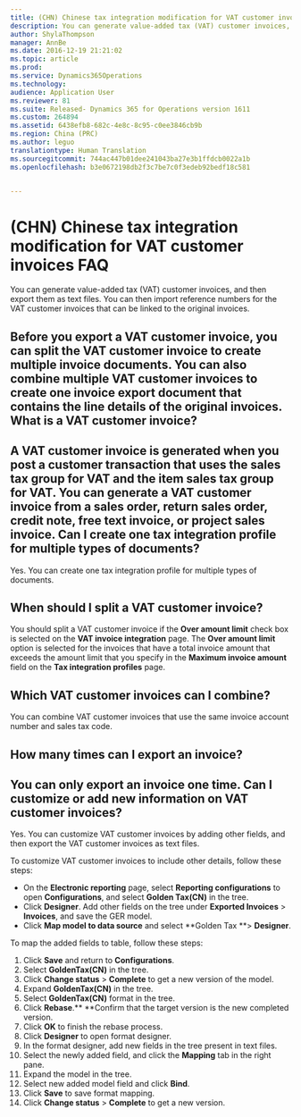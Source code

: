 ```yaml
---
title: (CHN) Chinese tax integration modification for VAT customer invoices FAQ | Microsoft Docs
description: You can generate value-added tax (VAT) customer invoices, and then export them as text files. You can then import reference numbers for the VAT customer invoices that can be linked to the original invoices.
author: ShylaThompson
manager: AnnBe
ms.date: 2016-12-19 21:21:02
ms.topic: article
ms.prod: 
ms.service: Dynamics365Operations
ms.technology: 
audience: Application User
ms.reviewer: 81
ms.suite: Released- Dynamics 365 for Operations version 1611
ms.custom: 264894
ms.assetid: 6438efb8-682c-4e8c-8c95-c0ee3846cb9b
ms.region: China (PRC)
ms.author: leguo
translationtype: Human Translation
ms.sourcegitcommit: 744ac447b01dee241043ba27e3b1ffdcb0022a1b
ms.openlocfilehash: b3e0672198db2f3c7be7c0f3edeb92bedf18c581


---
```


# <a name="chn-chinese-tax-integration-modification-for-vat-customer-invoices-faq"></a>(CHN) Chinese tax integration modification for VAT customer invoices FAQ

You can generate value-added tax (VAT) customer invoices, and then export them as text files. You can then import reference numbers for the VAT customer invoices that can be linked to the original invoices.

Before you export a VAT customer invoice, you can split the VAT customer invoice to create multiple invoice documents. You can also combine multiple VAT customer invoices to create one invoice export document that contains the line details of the original invoices.
What is a VAT customer invoice?
-------------------------------

A VAT customer invoice is generated when you post a customer transaction that uses the sales tax group for VAT and the item sales tax group for VAT. You can generate a VAT customer invoice from a sales order, return sales order, credit note, free text invoice, or project sales invoice.
Can I create one tax integration profile for multiple types of documents?
-------------------------------------------------------------------------

Yes. You can create one tax integration profile for multiple types of documents.

## <a name="when-should-i-split-a-vat-customer-invoice"></a>When should I split a VAT customer invoice?
You should split a VAT customer invoice if the **Over amount limit** check box is selected on the **VAT invoice integration** page. The **Over amount limit** option is selected for the invoices that have a total invoice amount that exceeds the amount limit that you specify in the **Maximum invoice amount** field on the **Tax integration profiles** page.

## <a name="which-vat-customer-invoices-can-i-combine"></a>Which VAT customer invoices can I combine?
You can combine VAT customer invoices that use the same invoice account number and sales tax code.

## <a name="how-many-times-can-i-export-an-invoice"></a>How many times can I export an invoice?
You can only export an invoice one time.
Can I customize or add new information on VAT customer invoices?
----------------------------------------------------------------

Yes. You can customize VAT customer invoices by adding other fields, and then export the VAT customer invoices as text files.

To customize VAT customer invoices to include other details, follow these steps:

-   On the **Electronic reporting** page, select **Reporting configurations** to open **Configurations**, and select **Golden Tax(CN)** in the tree.
-   Click **Designer**. Add other fields on the tree under **Exported Invoices** &gt; **Invoices**, and save the GER model.
-   Click **Map model to data source** and select **Golden Tax **&gt; **Designer**.

To map the added fields to table, follow these steps:
1.  Click **Save** and return to **Configurations**.
2.  Select **GoldenTax(CN)** in the tree.
3.  Click **Change status** &gt; **Complete** to get a new version of the model.
4.  Expand **GoldenTax(CN)** in the tree.
5.  Select **GoldenTax(CN)** format in the tree.
6.  Click **Rebase**.** **Confirm that the target version is the new completed version.
7.  Click **OK** to finish the rebase process.
8.  Click **Designer** to open format designer.
9.  In the format designer, add new fields in the tree present in text files.
10. Select the newly added field, and click the **Mapping** tab in the right pane.
11. Expand the model in the tree.
12. Select new added model field and click **Bind**.
13. Click **Save** to save format mapping.
14. Click **Change status** &gt; **Complete** to get a new version.






<!--HONumber=Feb17_HO3-->


